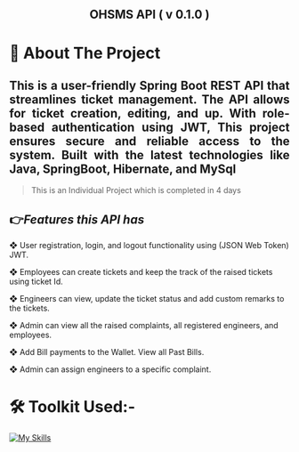 <div><h2 align="center">OHSMS API ( v 0.1.0 )</h2>
<h1>🔖 About The Project </h1>
<h2 align="justify">This is a user-friendly Spring Boot REST API that streamlines ticket management. The API allows for ticket creation, editing, and up. With role-based authentication using JWT, This project ensures secure and reliable access to the system. Built with the latest technologies like Java, SpringBoot, Hibernate, and MySql</h2>

>This is an Individual Project which is completed in 4 days

<h2>👉<i>Features this API has</i></h2>

❖ User registration, login, and logout functionality using (JSON Web Token) JWT.

❖ Employees can create tickets and keep the track of the raised tickets using ticket Id.

❖ Engineers can view, update the ticket status and add custom remarks to the tickets.

❖ Admin can view all the raised complaints, all registered engineers, and employees.

❖ Add Bill payments to the Wallet. View all Past Bills.

❖ Admin can assign engineers to a specific complaint.

</div>

<h1>🛠 Toolkit Used:- </h1>
 
<div>

 [![My Skills](https://skills.thijs.gg/icons?i=java,spring,hibernate,maven,mysql,git)](https://skills.thijs.gg)

</div>
